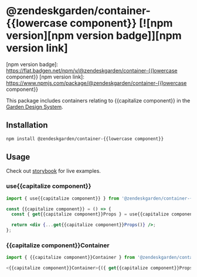 # @zendeskgarden/container-{{lowercase component}} [![npm version][npm version badge]][npm version link]

[npm version badge]: https://flat.badgen.net/npm/v/@zendeskgarden/container-{{lowercase component}}
[npm version link]: https://www.npmjs.com/package/@zendeskgarden/container-{{lowercase component}}

This package includes containers relating to {{capitalize component}} in the
[Garden Design System](https://zendeskgarden.github.io/).

## Installation

```sh
npm install @zendeskgarden/container-{{lowercase component}}
```

## Usage

Check out [storybook](https://zendeskgarden.github.io/react-containers) for live examples.

### use{{capitalize component}}

```jsx static
import { use{{capitalize component}} } from '@zendeskgarden/container-{{lowercase component}}';

const {{capitalize component}} = () => {
  const { get{{capitalize component}}Props } = use{{capitalize component}}();

  return <div {...get{{capitalize component}}Props()} />;
};
```

### {{capitalize component}}Container

```jsx static
import { {{capitalize component}}Container } from '@zendeskgarden/container-{{lowercase component}}';

<{{capitalize component}}Container>{({ get{{capitalize component}}Props }) => <div {...get{{capitalize component}}Props()} />}</{{capitalize component}}Container>;
```

<!--
  TODO:

  * [ ] Add {{capitalize component}} to root README table.
  * [ ] Delete this comment block.
-->

